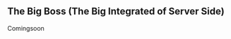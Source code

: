 The Big Boss (The Big Integrated of Server Side)
----------------------------------------------------------------------
Comingsoon
